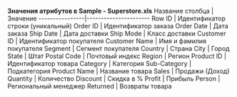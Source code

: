 **Значения атрибутов в Sample - Superstore.xls**
Название столбца | Значение
----------------|----------------------
Row ID       | Идентификатор строки (уникальный)
Order ID   | Идентификатор заказа
Order Date   | Дата заказа
Ship Date      | Дата доставки
Ship Mode    | Класс доставки
Customer ID | Идентификатор покупателя
Customer Name     | Имя и фамилия покупателя
Segment   | Сегмент покупателя
Country     | Страна
City       | Город
State      | Штат
Postal Code   | Почтовый индекс
Region      | Регион
Product ID    | Идентификатор товара
Category | Категория
Sub-Category     | Подкатегория
Product Name   | Название товара
Sales     | Продажи (Доход)
Quantity       | Количество
Discount    | Скидка в %
Profit   | Прибыль
Person     | Региональный менеджер
Returned   | Возвраты товара 
